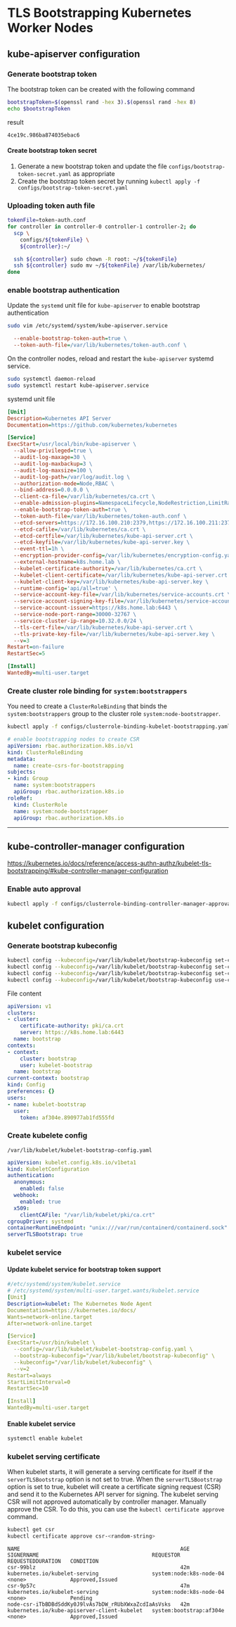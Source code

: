 # TLS Bootstrapping Kubernetes Worker Nodes

## kube-apiserver configuration

### Generate bootstrap token

The bootstrap token can be created with the following command

```bash
bootstrapToken=$(openssl rand -hex 3).$(openssl rand -hex 8)
echo $bootstrapToken
```
result
```text
4ce19c.986ba874035ebac6
```

#### Create bootstrap token secret

1. Generate a new bootstrap token and update the file `configs/bootstrap-token-secret.yaml` as appropriate
2. Create the bootstrap token secret by running `kubectl apply -f configs/bootstrap-token-secret.yaml`




### Uploading token auth file
```bash
tokenFile=token-auth.conf
for controller in controller-0 controller-1 controller-2; do
  scp \
    configs/${tokenFile} \
    ${controller}:~/

  ssh ${controller} sudo chown -R root: ~/${tokenFile}
  ssh ${controller} sudo mv ~/${tokenFile} /var/lib/kubernetes/
done
```

### enable bootstrap authentication

Update the `systemd` unit file for `kube-apiserver` to enable bootstrap authentication
```bash
sudo vim /etc/systemd/system/kube-apiserver.service
```


```ini
  --enable-bootstrap-token-auth=true \
  --token-auth-file=/var/lib/kubernetes/token-auth.conf \
```

On the controller nodes, reload and restart the `kube-apiserver` systemd service.

```bash
sudo systemctl daemon-reload
sudo systemctl restart kube-apiserver.service
```


systemd unit file
```ini
[Unit]
Description=Kubernetes API Server
Documentation=https://github.com/kubernetes/kubernetes

[Service]
ExecStart=/usr/local/bin/kube-apiserver \
  --allow-privileged=true \
  --audit-log-maxage=30 \
  --audit-log-maxbackup=3 \
  --audit-log-maxsize=100 \
  --audit-log-path=/var/log/audit.log \
  --authorization-mode=Node,RBAC \
  --bind-address=0.0.0.0 \
  --client-ca-file=/var/lib/kubernetes/ca.crt \
  --enable-admission-plugins=NamespaceLifecycle,NodeRestriction,LimitRanger,ServiceAccount,DefaultStorageClass,ResourceQuota \
  --enable-bootstrap-token-auth=true \
  --token-auth-file=/var/lib/kubernetes/token-auth.conf \
  --etcd-servers=https://172.16.100.210:2379,https://172.16.100.211:2379,https://172.16.100.212:2379 \
  --etcd-cafile=/var/lib/kubernetes/ca.crt \
  --etcd-certfile=/var/lib/kubernetes/kube-api-server.crt \
  --etcd-keyfile=/var/lib/kubernetes/kube-api-server.key \
  --event-ttl=1h \
  --encryption-provider-config=/var/lib/kubernetes/encryption-config.yaml \
  --external-hostname=k8s.home.lab \
  --kubelet-certificate-authority=/var/lib/kubernetes/ca.crt \
  --kubelet-client-certificate=/var/lib/kubernetes/kube-api-server.crt \
  --kubelet-client-key=/var/lib/kubernetes/kube-api-server.key \
  --runtime-config='api/all=true' \
  --service-account-key-file=/var/lib/kubernetes/service-accounts.crt \
  --service-account-signing-key-file=/var/lib/kubernetes/service-accounts.key \
  --service-account-issuer=https://k8s.home.lab:6443 \
  --service-node-port-range=30000-32767 \
  --service-cluster-ip-range=10.32.0.0/24 \
  --tls-cert-file=/var/lib/kubernetes/kube-api-server.crt \
  --tls-private-key-file=/var/lib/kubernetes/kube-api-server.key \
  --v=3
Restart=on-failure
RestartSec=5

[Install]
WantedBy=multi-user.target
```

### Create cluster role binding for `system:bootstrappers`

You need to create a `ClusterRoleBinding` that binds the `system:bootstrappers` group to the cluster role `system:node-bootstrapper`.

```bash
kubectl apply -f configs/clusterrole-binding-kubelet-bootstrapping.yaml
```


```yaml
# enable bootstrapping nodes to create CSR
apiVersion: rbac.authorization.k8s.io/v1
kind: ClusterRoleBinding
metadata:
  name: create-csrs-for-bootstrapping
subjects:
- kind: Group
  name: system:bootstrappers
  apiGroup: rbac.authorization.k8s.io
roleRef:
  kind: ClusterRole
  name: system:node-bootstrapper
  apiGroup: rbac.authorization.k8s.io
```

----

## kube-controller-manager configuration

https://kubernetes.io/docs/reference/access-authn-authz/kubelet-tls-bootstrapping/#kube-controller-manager-configuration



### Enable auto approval

```bash
kubectl apply -f configs/clusterrole-binding-controller-manager-approval.yaml
```


## kubelet configuration

### Generate bootstrap kubeconfig

```bash
kubectl config --kubeconfig=/var/lib/kubelet/bootstrap-kubeconfig set-cluster bootstrap --server='https://k8s.home.lab:6443' --certificate-authority=/var/lib/kubelet/pki/ca.crt
kubectl config --kubeconfig=/var/lib/kubelet/bootstrap-kubeconfig set-credentials kubelet-bootstrap --token=af304e.890977ab1fd555fd
kubectl config --kubeconfig=/var/lib/kubelet/bootstrap-kubeconfig set-context bootstrap --user=kubelet-bootstrap --cluster=bootstrap
kubectl config --kubeconfig=/var/lib/kubelet/bootstrap-kubeconfig use-context bootstrap
```

File content
```yaml
apiVersion: v1
clusters:
- cluster:
    certificate-authority: pki/ca.crt
    server: https://k8s.home.lab:6443
  name: bootstrap
contexts:
- context:
    cluster: bootstrap
    user: kubelet-bootstrap
  name: bootstrap
current-context: bootstrap
kind: Config
preferences: {}
users:
- name: kubelet-bootstrap
  user:
    token: af304e.890977ab1fd555fd
```

### Create kubelete config


`/var/lib/kubelet/kubelet-bootstrap-config.yaml`

```yaml
apiVersion: kubelet.config.k8s.io/v1beta1
kind: KubeletConfiguration
authentication:
  anonymous:
    enabled: false
  webhook:
    enabled: true
  x509:
    clientCAFile: "/var/lib/kubelet/pki/ca.crt"
cgroupDriver: systemd
containerRuntimeEndpoint: "unix:///var/run/containerd/containerd.sock"
serverTLSBootstrap: true
```

### kubelet service

#### Update kubelet service for bootstrap token support


```yaml
#/etc/systemd/system/kubelet.service
# /etc/systemd/system/multi-user.target.wants/kubelet.service
[Unit]
Description=kubelet: The Kubernetes Node Agent
Documentation=https://kubernetes.io/docs/
Wants=network-online.target
After=network-online.target

[Service]
ExecStart=/usr/bin/kubelet \
  --config=/var/lib/kubelet/kubelet-bootstrap-config.yaml \
  --bootstrap-kubeconfig="/var/lib/kubelet/bootstrap-kubeconfig" \
  --kubeconfig="/var/lib/kubelet/kubeconfig" \
  --v=2
Restart=always
StartLimitInterval=0
RestartSec=10

[Install]
WantedBy=multi-user.target

```

#### Enable kubelet service
```bash
systemctl enable kubelet
```


### kubelet serving certificate

When kubelet starts, it will generate a serving certificate for itself if the `serverTLSBootstrap` option is not set to true. 
When the `serverTLSBootstrap` option is set to true, kubelet will create a certificate signing request (CSR) and send it to the Kubernetes API server for signing. The kubelet serving CSR will not approved automatically by controller manager. Manually approve the CSR. To do this, you can use the `kubectl certificate approve` command.

```bash
kubectl get csr
kubectl certificate approve csr-<random-string>
```


```text
NAME                                                   AGE   SIGNERNAME                                    REQUESTOR                 REQUESTEDDURATION   CONDITION
csr-99blz                                              42m   kubernetes.io/kubelet-serving                 system:node:k8s-node-04   <none>              Approved,Issued
csr-9p57c                                              47m   kubernetes.io/kubelet-serving                 system:node:k8s-node-04   <none>              Pending
node-csr-iTbBDBdSddKy0J9lvAs7bDW_rRUbXWxaZcdIaAsVsks   42m   kubernetes.io/kube-apiserver-client-kubelet   system:bootstrap:af304e   <none>              Approved,Issued
```